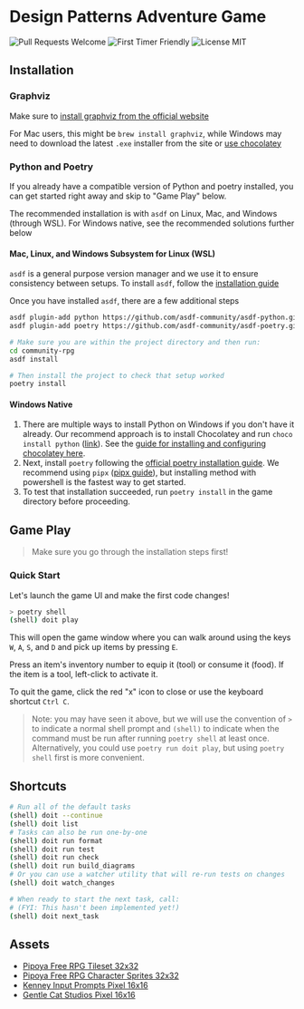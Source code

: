 # Design Patterns Adventure Game

![Pull Requests Welcome](https://img.shields.io/badge/PRs-welcome-success)
![First Timer Friendly](https://img.shields.io/badge/First%20Timer-friendly-informational)
![License MIT](https://img.shields.io/badge/license-MIT-success)

## Installation

### Graphviz

Make sure to [install graphviz from the official website](https://www.graphviz.org/download/)

For Mac users, this might be `brew install graphviz`, while Windows may need to download the latest `.exe` installer from the site or [use chocolatey](https://community.chocolatey.org/packages/graphviz)

### Python and Poetry

If you already have a compatible version of Python and poetry installed, you can get started right away and skip to "Game Play" below.

The recommended installation is with `asdf` on Linux, Mac, and Windows (through WSL). For Windows native, see the recommended solutions further below

#### Mac, Linux, and Windows Subsystem for Linux (WSL)

`asdf` is a general purpose version manager and we use it to ensure consistency between setups. To install `asdf`, follow the [installation guide](https://asdf-vm.com/guide/getting-started.html)

Once you have installed `asdf`, there are a few additional steps

```sh
asdf plugin-add python https://github.com/asdf-community/asdf-python.git
asdf plugin-add poetry https://github.com/asdf-community/asdf-poetry.git

# Make sure you are within the project directory and then run:
cd community-rpg
asdf install

# Then install the project to check that setup worked
poetry install
```

#### Windows Native

1. There are multiple ways to install Python on Windows if you don't have it already. Our recommend approach is to install Chocolatey and run `choco install python` ([link](https://community.chocolatey.org/packages/python)). See the [guide for installing and configuring chocolatey here](https://chocolatey.org/install).
1. Next, install `poetry` following the [official poetry installation guide](https://python-poetry.org/docs/#installing-with-the-official-installer). We recommend using `pipx` ([pipx guide](https://pypa.github.io/pipx/installation/)), but installing method with powershell is the fastest way to get started.
1. To test that installation succeeded, run `poetry install` in the game directory before proceeding.

## Game Play

> Make sure you go through the installation steps first!

### Quick Start

Let's launch the game UI and make the first code changes!

```sh
> poetry shell
(shell) doit play
````

This will open the game window where you can walk around using the keys `W`, `A`, `S`, and `D` and pick up items by pressing `E`.

Press an item's inventory number to equip it (tool) or consume it (food). If the item is a tool, left-click to activate it.

To quit the game, click the red "x" icon to close or use the keyboard shortcut `Ctrl C`.

> Note: you may have seen it above, but we will use the convention of `>` to indicate a normal shell prompt and `(shell)` to indicate when the command must be run after running `poetry shell` at least once. Alternatively, you could use `poetry run doit play`, but using `poetry shell` first is more convenient.

## Shortcuts

```sh
# Run all of the default tasks
(shell) doit --continue
(shell) doit list
# Tasks can also be run one-by-one
(shell) doit run format
(shell) doit run test
(shell) doit run check
(shell) doit run build_diagrams
# Or you can use a watcher utility that will re-run tests on changes
(shell) doit watch_changes

# When ready to start the next task, call:
# (FYI: This hasn't been implemented yet!)
(shell) doit next_task
```

## Assets

* [Pipoya Free RPG Tileset 32x32](https://pipoya.itch.io/pipoya-rpg-tileset-32x32)
* [Pipoya Free RPG Character Sprites 32x32](https://pipoya.itch.io/pipoya-free-rpg-character-sprites-32x32)
* [Kenney Input Prompts Pixel 16x16](https://kenney.nl/assets/input-prompts-pixel-16)
* [Gentle Cat Studios Pixel 16x16](https://gentlecatstudio.itch.io/rpg-items)